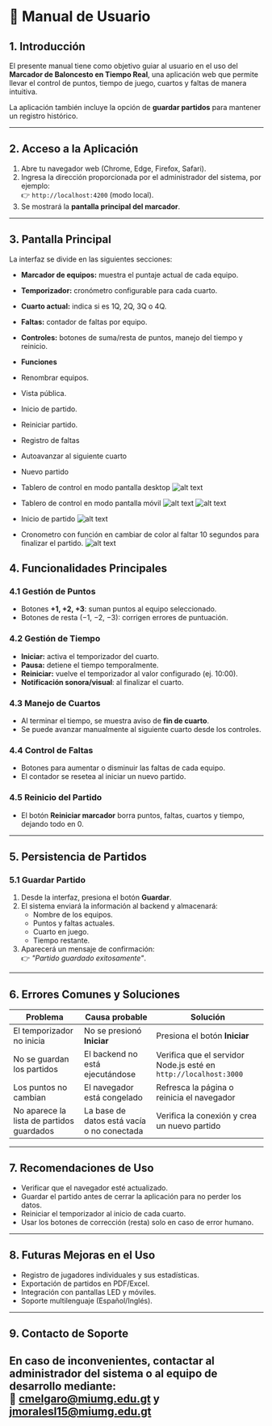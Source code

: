 # 📖 Manual de Usuario

## 1. Introducción
El presente manual tiene como objetivo guiar al usuario en el uso del **Marcador de Baloncesto en Tiempo Real**, una aplicación web que permite llevar el control de puntos, tiempo de juego, cuartos y faltas de manera intuitiva.  

La aplicación también incluye la opción de **guardar partidos** para mantener un registro histórico.

---

## 2. Acceso a la Aplicación
1. Abre tu navegador web (Chrome, Edge, Firefox, Safari).  
2. Ingresa la dirección proporcionada por el administrador del sistema, por ejemplo:  
   👉 `http://localhost:4200` (modo local).  
3. Se mostrará la **pantalla principal del marcador**.  

---

## 3. Pantalla Principal
La interfaz se divide en las siguientes secciones:

- **Marcador de equipos:** muestra el puntaje actual de cada equipo.  
- **Temporizador:** cronómetro configurable para cada cuarto.  
- **Cuarto actual:** indica si es 1Q, 2Q, 3Q o 4Q.  
- **Faltas:** contador de faltas por equipo.  
- **Controles:** botones de suma/resta de puntos, manejo del tiempo y reinicio.  

- **Funciones**
- Renombrar equipos.
- Vista pública.
- Inicio de partido.
- Reiniciar partido.
- Registro de faltas 
- Autoavanzar al siguiente cuarto
- Nuevo partido

- Tablero de control en modo pantalla desktop
![alt text](<Imagen de WhatsApp 2025-08-23 a las 17.39.26_4e7a01bb.jpg>)

- Tablero de control en modo pantalla móvil
![alt text](<Imagen de WhatsApp 2025-08-23 a las 17.41.52_25126517.jpg>)
![alt text](<Imagen de WhatsApp 2025-08-23 a las 17.42.23_055892b3.jpg>)

- Inicio de partido
![alt text](<Imagen de WhatsApp 2025-08-23 a las 17.44.09_82b709f4.jpg>)

- Cronometro con función en cambiar de color al faltar 10 segundos para finalizar el partido.
![alt text](<Imagen de WhatsApp 2025-08-23 a las 18.18.36_8accaa3e.jpg>)

## 4. Funcionalidades Principales

### 4.1 Gestión de Puntos
- Botones **+1, +2, +3**: suman puntos al equipo seleccionado.  
- Botones de resta (−1, −2, −3): corrigen errores de puntuación.  

### 4.2 Gestión de Tiempo
- **Iniciar:** activa el temporizador del cuarto.  
- **Pausa:** detiene el tiempo temporalmente.  
- **Reiniciar:** vuelve el temporizador al valor configurado (ej. 10:00).  
- **Notificación sonora/visual**: al finalizar el cuarto.  

### 4.3 Manejo de Cuartos
- Al terminar el tiempo, se muestra aviso de **fin de cuarto**.  
- Se puede avanzar manualmente al siguiente cuarto desde los controles.  

### 4.4 Control de Faltas
- Botones para aumentar o disminuir las faltas de cada equipo.  
- El contador se resetea al iniciar un nuevo partido.  

### 4.5 Reinicio del Partido
- El botón **Reiniciar marcador** borra puntos, faltas, cuartos y tiempo, dejando todo en 0.  

---

## 5. Persistencia de Partidos

### 5.1 Guardar Partido
1. Desde la interfaz, presiona el botón **Guardar**.  
2. El sistema enviará la información al backend y almacenará:  
   - Nombre de los equipos.  
   - Puntos y faltas actuales.  
   - Cuarto en juego.  
   - Tiempo restante.  
3. Aparecerá un mensaje de confirmación:  
   👉 *"Partido guardado exitosamente"*.

---

## 6. Errores Comunes y Soluciones
| Problema | Causa probable | Solución |
|----------|----------------|----------|
| El temporizador no inicia | No se presionó **Iniciar** | Presiona el botón **Iniciar** |
| No se guardan los partidos | El backend no está ejecutándose | Verifica que el servidor Node.js esté en `http://localhost:3000` |
| Los puntos no cambian | El navegador está congelado | Refresca la página o reinicia el navegador |
| No aparece la lista de partidos guardados | La base de datos está vacía o no conectada | Verifica la conexión y crea un nuevo partido |

---

## 7. Recomendaciones de Uso
- Verificar que el navegador esté actualizado.  
- Guardar el partido antes de cerrar la aplicación para no perder los datos.  
- Reiniciar el temporizador al inicio de cada cuarto.  
- Usar los botones de corrección (resta) solo en caso de error humano.  

---

## 8. Futuras Mejoras en el Uso
- Registro de jugadores individuales y sus estadísticas.  
- Exportación de partidos en PDF/Excel.  
- Integración con pantallas LED y móviles.  
- Soporte multilenguaje (Español/Inglés).  

---

## 9. Contacto de Soporte
En caso de inconvenientes, contactar al administrador del sistema o al equipo de desarrollo mediante:  
📧 cmelgaro@miumg.edu.gt y  jmoralesl15@miumg.edu.gt
---
